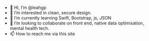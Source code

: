 - 👋 Hi, I’m @leahgp
- 👀 I’m interested in clean, secure design.
- 🌱 I’m currently learning Swift, Bootstrap, js, JSON
- 💞️ I’m looking to collaborate on front end, native data optimisation, mental health tech.
- 📫 How to reach me via this site

<!---
leahgp/leahgp is a ✨ special ✨ repository because its `README.md` (this file) appears on your GitHub profile.
You can click the Preview link to take a look at your changes.
--->
